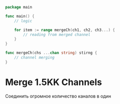 ```go
package main

func main() {
    // logic

    for item := range mergeCh(ch1, ch2, ch3...) {
        // reading from merged channel
    }
}

func mergeCh(chs ...chan string) stirng {
    // channel merging
}
```
# Merge 1.5KK Channels
Соединить огромное количество каналов в один